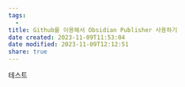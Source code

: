 ```yaml
---
tags:
  - 
title: Github를 이용해서 Obsidian Publisher 사용하기
date created: 2023-11-09T11:53:04
date modified: 2023-11-09T12:12:51
share: true
---
```


테스트
